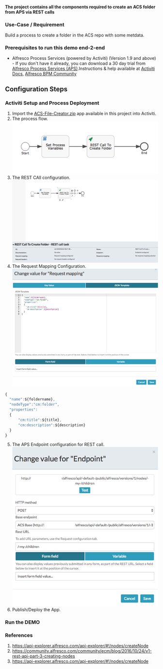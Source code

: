 #### The project contains all the components required to create an ACS folder from APS via REST calls

### Use-Case / Requirement
Build a process to create a folder in the ACS repo with some metdata.


### Prerequisites to run this demo end-2-end

* Alfresco Process Services (powered by Activiti) (Version 1.9 and above) - If you don't have it already, you can download a 30 day trial from [Alfresco Process Services (APS)](https://www.alfresco.com/products/business-process-management/alfresco-activiti).Instructions & help available at [Activiti Docs](http://docs.alfresco.com/activiti/docs/), [Alfresco BPM Community](https://community.alfresco.com/community/bpm)


## Configuration Steps

### Activiti Setup and Process Deployment
1. Import the [ACS-File-Creator.zip](ACS-File-Creator.zip) app available in this project into Activiti.
2. The process flow.  ![Process-Flow](images/Process-Flow.png)
3. The REST CAll configuration. ![REST-Call](images/REST-Call.png)
4. The Request Mapping Configuration. ![Request-Mapping](images/Request-Mapping.png)
  ```javascript
  {
  	"name":${foldername},
  	"nodeType":"cm:folder",
  	"properties":
  	{
  		"cm:title":${title},
  		"cm:description":${description}
  	}
  }
  ```
5. The APS Endpoint configuration for REST call. ![Endpoint](images/Endpoint.png)
6. Publish/Deploy the App.


### Run the DEMO

### References
1. https://api-explorer.alfresco.com/api-explorer/#!/nodes/createNode
2. https://community.alfresco.com/community/ecm/blog/2016/10/24/v1-rest-api-part-3-creating-nodes
3. https://api-explorer.alfresco.com/api-explorer/#!/nodes/createNode
